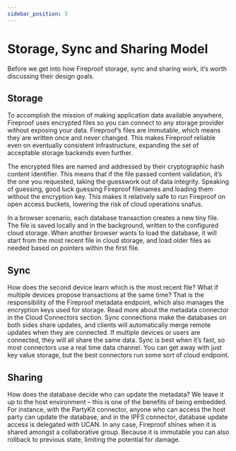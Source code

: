 ```yaml
---
sidebar_position: 3
---
```


# Storage, Sync and Sharing Model

<!-- Figures:
CAR File Structure: A diagram showing the structure of an opaque CAR file with encrypted blocks and hard-to-guess IDs.
Sync Process: A flowchart showing the process of event notification and key sync via a secure channel.
Sharing Model: A diagram showing how existing auth can manage multi-device and multi-user sharing. -->

Before we get into how Fireproof storage, sync and sharing work, it’s worth discussing their design goals.

## Storage

To accomplish the mission of making application data available anywhere, Fireproof uses encrypted files so you can connect to any storage provider without exposing your data. Fireproof’s files are immutable, which means they are written once and never changed. This makes Fireproof reliable even on eventually consistent infrastructure, expanding the set of acceptable storage backends even further.

The encrypted files are named and addressed by their cryptographic hash content identifier. This means that if the file passed content validation, it’s the one you requested, taking the guesswork out of data integrity. Speaking of guessing, good luck guessing Fireproof filenames and loading them without the encryption key. This makes it relatively safe to run Fireproof on open access buckets, lowering the risk of cloud operations snafus.

In a browser scenario, each database transaction creates a new tiny file. The file is saved locally and in the background, written to the configured cloud storage. When another browser wants to load the database, it will start from the most recent file in cloud storage, and load older files as needed based on pointers within the first file.

## Sync

How does the second device learn which is the most recent file? What if multiple devices propose transactions at the same time? That is the responsibility of the Fireproof metadata endpoint, which also manages the encryption keys used for storage. Read more about the metadata connector in the Cloud Connectors section.
Sync connections make the databases on both sides share updates, and clients will automatically merge remote updates when they are connected. If multiple devices or users are connected, they will all share the same data.
Sync is best when it’s fast, so most connectors use a real time data channel. You can get away with just key value storage, but the best connectors run some sort of cloud endpoint.

## Sharing

How does the database decide who can update the metadata? We leave it up to the host environment – this is one of the benefits of being embedded. For instance, with the PartyKit connector, anyone who can access the host party can update the database, and in the IPFS connector, database update access is delegated with UCAN. In any case, Fireproof shines when it is shared amongst a collaborative group. Because it is immutable you can also rollback to previous state, limiting the potential for damage.
